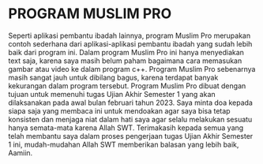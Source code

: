 # PROGRAM MUSLIM PRO
Seperti aplikasi pembantu ibadah lainnya, program Muslim Pro merupakan contoh sederhana dari aplikasi-aplikasi pembantu ibadah yang sudah lebih baik dari program ini.
Dalam program Muslim Pro ini hanya menyediakan text saja, karena saya masih belum paham bagaimana cara memasukan gambar atau video ke dalam program c++.
Program Muslim Pro sebenarnya masih sangat jauh untuk dibilang bagus, karena terdapat banyak kekurangan dalam program tersebut.
Program Muslim Pro dibuat dengan tujuan untuk memenuhi tugas Ujian Akhir Semester 1 yang akan dilaksanakan pada awal bulan februari tahun 2023.
Saya minta doa kepada siapa saja yang membaca ini untuk mendoakan agar saya bisa tetap konsisten dan menjaga niat dalam hati saya agar selalu melakukan sesuatu hanya semata-mata karena Allah SWT.
Terimakasih kepada semua yang telah membantu saya dalam proses pengerjaan tugas Ujian Akhir Semester 1 ini, mudah-mudahan Allah SWT memberikan balasan yang lebih baik, Aamiin.
